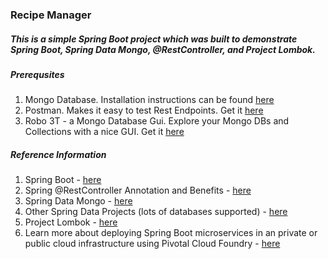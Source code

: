 ### Recipe Manager


##### This is a simple Spring Boot project which was built to demonstrate Spring Boot, Spring Data Mongo, @RestController, and Project Lombok.

#####  Prerequsites
1.  Mongo Database.  Installation instructions can be found [here](https://docs.mongodb.com/manual/installation/#mongodb-community-edition)
2.  Postman.  Makes it easy to test Rest Endpoints.  Get it [here](https://www.getpostman.com/)
3.  Robo 3T - a Mongo Database Gui.  Explore your Mongo DBs and Collections with a nice GUI.  Get it [here](https://robomongo.org/download)


#####  Reference Information
1.  Spring Boot - [here](http://spring.io/projects/spring-boot)
2.  Spring @RestController Annotation and Benefits - [here](https://www.baeldung.com/spring-controller-vs-restcontroller)
3.  Spring Data Mongo - [here](http://spring.io/projects/spring-data-mongodb)
4.  Other Spring Data Projects (lots of databases supported) - [here](https://spring.io/projects/spring-data)
5.  Project Lombok - [here](https://projectlombok.org/)
6.  Learn more about deploying Spring Boot microservices in an private or public cloud infrastructure using Pivotal Cloud Foundry - [here](https://pivotal.io/learn)